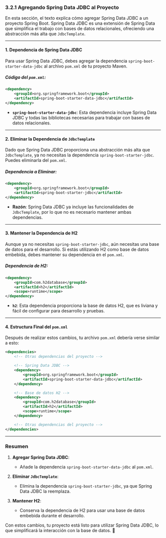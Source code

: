 ### 3.2.1 Agregando Spring Data JDBC al Proyecto

En esta sección, el texto explica cómo agregar Spring Data JDBC a un proyecto Spring Boot. Spring Data JDBC es una extensión de Spring Data que simplifica el trabajo con bases de datos relacionales, ofreciendo una abstracción más alta que `JdbcTemplate`.

---

#### 1. **Dependencia de Spring Data JDBC**

Para usar Spring Data JDBC, debes agregar la dependencia `spring-boot-starter-data-jdbc` al archivo `pom.xml` de tu proyecto Maven.

##### Código del `pom.xml`:

```xml
<dependency>
    <groupId>org.springframework.boot</groupId>
    <artifactId>spring-boot-starter-data-jdbc</artifactId>
</dependency>
```

- **`spring-boot-starter-data-jdbc`**: Esta dependencia incluye Spring Data JDBC y todas las bibliotecas necesarias para trabajar con bases de datos relacionales.

---

#### 2. **Eliminar la Dependencia de `JdbcTemplate`**

Dado que Spring Data JDBC proporciona una abstracción más alta que `JdbcTemplate`, ya no necesitas la dependencia `spring-boot-starter-jdbc`. Puedes eliminarla del `pom.xml`.

##### Dependencia a Eliminar:

```xml
<dependency>
    <groupId>org.springframework.boot</groupId>
    <artifactId>spring-boot-starter-jdbc</artifactId>
</dependency>
```

- **Razón**: Spring Data JDBC ya incluye las funcionalidades de `JdbcTemplate`, por lo que no es necesario mantener ambas dependencias.

---

#### 3. **Mantener la Dependencia de H2**

Aunque ya no necesitas `spring-boot-starter-jdbc`, aún necesitas una base de datos para el desarrollo. Si estás utilizando H2 como base de datos embebida, debes mantener su dependencia en el `pom.xml`.

##### Dependencia de H2:

```xml
<dependency>
    <groupId>com.h2database</groupId>
    <artifactId>h2</artifactId>
    <scope>runtime</scope>
</dependency>
```

- **`h2`**: Esta dependencia proporciona la base de datos H2, que es liviana y fácil de configurar para desarrollo y pruebas.

---

#### 4. **Estructura Final del `pom.xml`**

Después de realizar estos cambios, tu archivo `pom.xml` debería verse similar a esto:

```xml
<dependencies>
    <!-- Otras dependencias del proyecto -->

    <!-- Spring Data JDBC -->
    <dependency>
        <groupId>org.springframework.boot</groupId>
        <artifactId>spring-boot-starter-data-jdbc</artifactId>
    </dependency>

    <!-- Base de datos H2 -->
    <dependency>
        <groupId>com.h2database</groupId>
        <artifactId>h2</artifactId>
        <scope>runtime</scope>
    </dependency>

    <!-- Otras dependencias del proyecto -->
</dependencies>
```

---

### Resumen

1. **Agregar Spring Data JDBC**:
    - Añade la dependencia `spring-boot-starter-data-jdbc` al `pom.xml`.

2. **Eliminar `JdbcTemplate`**:
    - Elimina la dependencia `spring-boot-starter-jdbc`, ya que Spring Data JDBC la reemplaza.

3. **Mantener H2**:
    - Conserva la dependencia de H2 para usar una base de datos embebida durante el desarrollo.

Con estos cambios, tu proyecto está listo para utilizar Spring Data JDBC, lo que simplificará la interacción con la base de datos. 🚀
